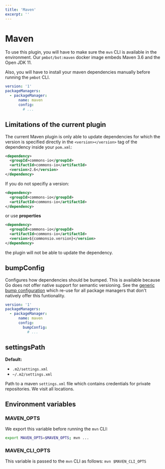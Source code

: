 ```yaml
---
title: 'Maven'
excerpt: ''
---
```


# Maven

To use this plugin, you will have to make sure the `mvn` CLI is available in the environment. Our `pmbot/bot:maven` docker image embeds Maven 3.6 and the Open JDK 11.

Also, you will have to install your maven dependencies manually before running the `pmbot` CLI.

<div class="code-group" data-props='{ "lineNumbers": ["true"] }'>

````yaml
version: '1'
packageManagers:
  - packageManager:
      name: maven
      config:
        # ...
````

</div>

## Limitations of the current plugin

The current Maven plugin is only able to update dependencies for which the version is specified directly in the `<version></version>` tag of the dependency inside your `pom.xml`:

<div class="code-group" data-props='{ "lineNumbers": ["true"] }'>

```xml
<dependency>
  <groupId>commons-io</groupId>
  <artifactId>commons-io</artifactId>
  <version>2.6</version>
</dependency>
```

</div>

If you do not specifiy a version:

<div class="code-group" data-props='{ "lineNumbers": ["true"] }'>

```xml
<dependency>
  <groupId>commons-io</groupId>
  <artifactId>commons-io</artifactId>
</dependency>
```

</div>

or use **properties**

<div class="code-group" data-props='{ "lineNumbers": ["true"] }'>

```xml
<dependency>
  <groupId>commons-io</groupId>
  <artifactId>commons-io</artifactId>
  <version>${commonsio.version}</version>
</dependency>
```

</div>

the plugin will not be able to update the dependency.

## bumpConfig

Configures how dependencies should be bumped. This is available because Go does not offer native support for semantic versioning. See the [generic bump configuration](/pmbot-yml/generic-bump-configuration) which re-use for all package managers that don't natively offer this funtionality.

<div class="code-group" data-props='{ "lineNumbers": ["true"] }'>

````yaml
version: '1'
packageManagers:
  - packageManager:
      name: maven
      config:
        bumpConfig:
          # ...        
````

</div>

## settingsPath

**Default:**
- `.m2/settings.xml`
- `~/.m2/settings.xml`

Path to a maven `settings.xml` file which contains credentials for private repositories. We visit all locations.

## Environment variables

### MAVEN_OPTS

We export this variable before running the `mvn` CLI:

<div class="code-group" data-props='{ "lineNumbers": ["true"] }'>

```bash
export MAVEN_OPTS=$MAVEN_OPTS; mvn ...
```

</div>

### MAVEN\_CLI\_OPTS

This variable is passed to the `mvn` CLI as follows: `mvn $MAVEN_CLI_OPTS`
